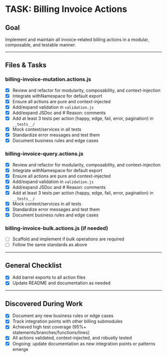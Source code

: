 # TASK: Billing Invoice Actions

## Goal
Implement and maintain all invoice-related billing actions in a modular, composable, and testable manner.

---

## Files & Tasks

### billing-invoice-mutation.actions.js
- [x] Review and refactor for modularity, composability, and context-injection
- [x] Integrate withNamespace for default export
- [x] Ensure all actions are pure and context-injected
- [x] Add/expand validation in `validation.js`
- [x] Add/expand JSDoc and # Reason: comments
- [x] Add at least 3 tests per action (happy, edge, fail, error, pagination) in `__tests__/`
- [x] Mock context/services in all tests
- [x] Standardize error messages and test them
- [x] Document business rules and edge cases

### billing-invoice-query.actions.js
- [x] Review and refactor for modularity, composability, and context-injection
- [x] Integrate withNamespace for default export
- [x] Ensure all actions are pure and context-injected
- [x] Add/expand validation in `validation.js`
- [x] Add/expand JSDoc and # Reason: comments
- [x] Add at least 3 tests per action (happy, edge, fail, error, pagination) in `__tests__/`
- [x] Mock context/services in all tests
- [x] Standardize error messages and test them
- [x] Document business rules and edge cases

### billing-invoice-bulk.actions.js (if needed)
- [ ] Scaffold and implement if bulk operations are required
- [ ] Follow the same standards as above

---

## General Checklist
- [x] Add barrel exports to all action files
- [x] Update README and documentation as needed

---

## Discovered During Work
- [x] Document any new business rules or edge cases
- [x] Track integration points with other billing submodules
- [x] Achieved high test coverage (95%+ statements/branches/functions/lines)
- [x] All actions validated, context-injected, and robustly tested
- [x] Ongoing: update documentation as new integration points or patterns emerge 